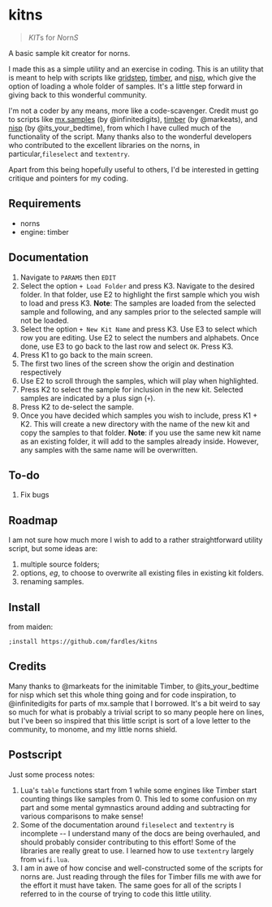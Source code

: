 # kitns

> *KIT*s for *N*orn*S*

A basic sample kit creator for norns. 

I made this as a simple utility and an exercise in coding. This is an utility that is meant to help with scripts like [gridstep](https://llllllll.co/t/gridstep-now-with-timber-ui/38559), [timber](https://llllllll.co/t/timber/21407), and [nisp](https://llllllll.co/t/nisp/27596), which give the option of loading a whole folder of samples. It's a little step forward in giving back to this wonderful community. 

I'm not a coder by any means, more like a code-scavenger. Credit must go to scripts like [mx.samples](https://llllllll.co/t/mx-samples/41400) (by @infinitedigits), [timber](https://llllllll.co/t/timber/21407) (by @markeats), and [nisp](https://llllllll.co/t/nisp/27596) (by @its_your_bedtime), from which I have culled much of the functionality of the script. Many thanks also to the wonderful developers who contributed to the excellent libraries on the norns, in particular,`fileselect` and `textentry`.

Apart from this being hopefully useful to others, I'd be interested in getting critique and pointers for my coding. 

## Requirements

- norns
- engine: timber

## Documentation

1. Navigate to `PARAMS` then `EDIT`
2. Select the option `+ Load Folder` and press K3. Navigate to the desired folder. In that folder, use E2 to highlight the first sample which you wish to load and press K3. **Note**: The samples are loaded from the selected sample and following, and any samples prior to the selected sample will not be loaded.
3. Select the option `+ New Kit Name` and press K3. Use E3 to select which row you are editing. Use E2 to select the numbers and alphabets. Once done, use E3 to go back to the last row and select `OK`. Press K3. 
4. Press K1 to go back to the main screen. 
5. The first two lines of the screen show the origin and destination respectively
6. Use E2 to scroll through the samples, which will play when highlighted. 
7. Press K2 to select the sample for inclusion in the new kit. Selected samples are indicated by a plus sign (`+`). 
8. Press K2 to de-select the sample. 
9. Once you have decided which samples you wish to include, press K1 + K2. This will create a new directory with the name of the new kit and copy the samples to that folder. **Note**: if you use the same new kit name as an existing folder, it will add to the samples already inside. However, any samples with the same name will be overwritten. 

## To-do

1. Fix bugs

## Roadmap

I am not sure how much more I wish to add to a rather straightforward utility script, but some ideas are:

1. multiple source folders;
2. options, *eg*, to choose to overwrite all existing files in existing kit folders. 
3. renaming samples.

## Install

from maiden:

`;install https://github.com/fardles/kitns`

## Credits

Many thanks to @markeats for the inimitable Timber, to @its_your_bedtime for nisp which set this whole thing going and for code inspiration, to @infinitedigits for parts of mx.sample that I borrowed. It's a bit weird to say so much for what is probably a trivial script to so many people here on lines, but I've been so inspired that this little script is sort of a love letter to the community, to monome, and my little norns shield. 

## Postscript

Just some process notes:

1. Lua's ``table`` functions start from 1 while some engines like Timber start counting things like samples from 0. This led to some confusion on my part and some mental gymnastics around adding and subtracting for various comparisons to make sense!
2. Some of the documentation around `fileselect` and `textentry` is incomplete -- I understand many of the docs are being overhauled, and should probably consider contributing to this effort! Some of the libraries are really great to use. I learned how to use `textentry` largely from `wifi.lua`. 
3. I am in awe of how concise and well-constructed some of the scripts for norns are. Just reading through the files for Timber fills me with awe for the effort it must have taken. The same goes for all of the scripts I referred to in the course of trying to code this little utility. 







